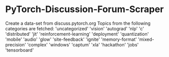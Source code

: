# PyTorch-Discussion-Forum-Scraper
Create a data-set from discuss.pytorch.org
Topics from the following categories are fetched:
'uncategorized'
'vision'
'autograd'
'nlp'
'c'
'distributed'
'jit'
'reinforcement-learning'
'deployment'
'quantization'
'mobile'
'audio'
'glow'
'site-feedback'
'ignite'
'memory-format'
'mixed-precision'
'complex'
'windows'
'captum'
'xla'
'hackathon'
'jobs'
'tensorboard'
